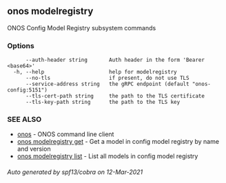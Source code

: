 ## onos modelregistry

ONOS Config Model Registry subsystem commands

### Options

```
      --auth-header string       Auth header in the form 'Bearer <base64>'
  -h, --help                     help for modelregistry
      --no-tls                   if present, do not use TLS
      --service-address string   the gRPC endpoint (default "onos-config:5151")
      --tls-cert-path string     the path to the TLS certificate
      --tls-key-path string      the path to the TLS key
```

### SEE ALSO

* [onos](onos.md)	 - ONOS command line client
* [onos modelregistry get](onos_modelregistry_get.md)	 - Get a model in config model registry by name and version
* [onos modelregistry list](onos_modelregistry_list.md)	 - List all models in config model registry

###### Auto generated by spf13/cobra on 12-Mar-2021

